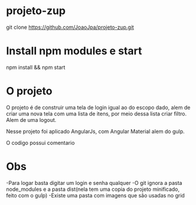# projeto-zup

  git clone https://github.com/JoaoJpa/projeto-zup.git

# Install npm modules e start

  npm install && npm start

# O projeto

   O projeto é de construir uma tela de login igual ao do escopo dado, alem de criar uma nova tela com uma lista de itens, por meio dessa lista criar filtro. Alem de uma logout.

   Nesse projeto foi aplicado AngularJs, com Angular Material alem do gulp.

   O codigo possui comentario

# Obs
   -Para logar basta digitar um login e senha qualquer
   -O git ignora a pasta node_modules e a pasta dist(nela tem uma copia do projeto minificado, feito com o gulp)
   -Existe uma pasta com imagens que são usadas no grid
